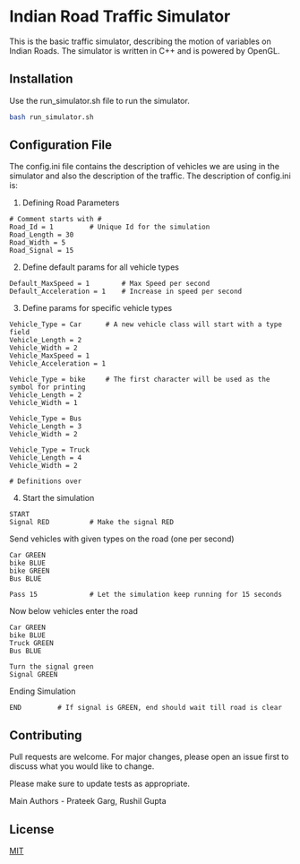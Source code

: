 # Indian Road Traffic Simulator

This is the basic traffic simulator, describing the motion of variables on Indian Roads. The simulator is written in C++ and is powered by OpenGL.

## Installation

Use the run_simulator.sh file to run the simulator.

```bash
bash run_simulator.sh
```

## Configuration File
The config.ini file contains the description of vehicles we are using in the simulator and also the description of the traffic.
The description of config.ini is:


1) Defining Road Parameters
```
# Comment starts with #
Road_Id = 1			# Unique Id for the simulation 
Road_Length = 30
Road_Width = 5
Road_Signal = 15
```

2) Define default params for all vehicle types
```
Default_MaxSpeed = 1 		# Max Speed per second
Default_Acceleration = 1	# Increase in speed per second
```

3) Define params for specific vehicle types
```
Vehicle_Type = Car		# A new vehicle class will start with a type field
Vehicle_Length = 2
Vehicle_Width = 2
Vehicle_MaxSpeed = 1
Vehicle_Acceleration = 1

Vehicle_Type = bike		# The first character will be used as the symbol for printing
Vehicle_Length = 2
Vehicle_Width = 1

Vehicle_Type = Bus
Vehicle_Length = 3
Vehicle_Width = 2

Vehicle_Type = Truck
Vehicle_Length = 4
Vehicle_Width = 2

# Definitions over
```

4) Start the simulation
```
START
Signal RED			# Make the signal RED

```
Send vehicles with given types on the road (one per second)

```
Car GREEN
bike BLUE
bike GREEN
Bus BLUE

Pass 15				# Let the simulation keep running for 15 seconds
```
Now below vehicles enter the road
```
Car GREEN
bike BLUE
Truck GREEN
Bus BLUE

Turn the signal green
Signal GREEN
```
Ending Simulation
```
END			# If signal is GREEN, end should wait till road is clear

```

## Contributing
Pull requests are welcome. For major changes, please open an issue first to discuss what you would like to change.

Please make sure to update tests as appropriate.

Main Authors - Prateek Garg, Rushil Gupta

## License
[MIT](https://choosealicense.com/licenses/mit/)